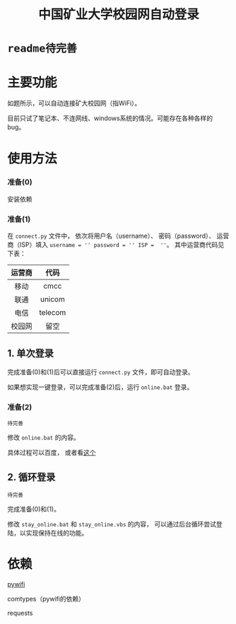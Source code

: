 <div align="center">  

# 中国矿业大学校园网自动登录

</div>

# `readme待完善`

# 主要功能
如题所示，可以自动连接矿大校园网（指WiFi）。

目前只试了笔记本、不连网线、windows系统的情况。可能存在各种各样的bug。


# 使用方法

### 准备(0)
安装依赖

### 准备(1)
在 `connect.py` 文件中，
依次将用户名（username）、
密码（password）、
运营商（ISP）填入
`username = ''
password = ''
ISP =  ''`。
其中运营商代码见下表：

|  运营商  |    代码     |
|:-----:|:---------:|
|  移动   |   cmcc    |
|  联通   |  unicom   |
|  电信   |  telecom  |
|  校园网  |    留空     |


## 1. 单次登录
完成准备(0)和(1)后可以直接运行 `connect.py` 文件，即可自动登录。

如果想实现一键登录，可以完成准备(2)后，运行 `online.bat` 登录。


### 准备(2)
`待完善`

修改 `online.bat` 的内容。

具体过程可以百度，
或者看[这个](https://blog.csdn.net/O3OTZ/article/details/126136943)




## 2. 循环登录
`待完善`

完成准备(0)和(1)。

修改 `stay_online.bat` 和 `stay_online.vbs` 的内容，
可以通过后台循环尝试登陆，以实现保持在线的功能。




# 依赖

[pywifi](https://github.com/awkman/pywifi/tree/master)  

comtypes（pywifi的依赖）

requests




